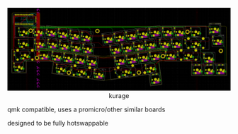 <p align="center">
	<img src="img/kuragepcb.png"><br>
	kurage
</p>

qmk compatible, uses a promicro/other similar boards

designed to be fully hotswappable
